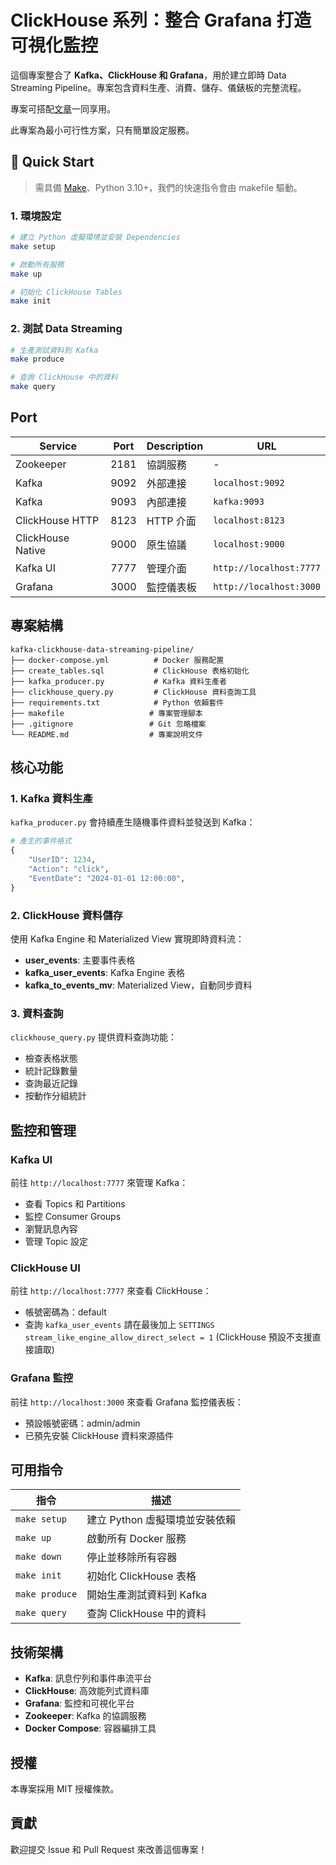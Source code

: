 # ClickHouse 系列：整合 Grafana 打造可視化監控

這個專案整合了 **Kafka、ClickHouse 和 Grafana**，用於建立即時 Data Streaming Pipeline。專案包含資料生產、消費、儲存、儀錶板的完整流程。

專案可搭配[文章](https://blog.vicwen.app/posts/clickhouse-grafana-dashboard/)一同享用。

此專案為最小可行性方案，只有簡單設定服務。

## 🚀 Quick Start

> 需具備 [Make](https://ftp.gnu.org/gnu/make/)、Python 3.10+，我們的快速指令會由 makefile 驅動。

### 1. 環境設定

```bash
# 建立 Python 虛擬環境並安裝 Dependencies
make setup

# 啟動所有服務
make up

# 初始化 ClickHouse Tables
make init
```

### 2. 測試 Data Streaming

```bash
# 生產測試資料到 Kafka
make produce

# 查詢 ClickHouse 中的資料
make query
```

## Port

| Service | Port | Description | URL |
|------|------|------|------|
| Zookeeper | 2181 | 協調服務 | - |
| Kafka | 9092 | 外部連接 | `localhost:9092` |
| Kafka | 9093 | 內部連接 | `kafka:9093` |
| ClickHouse HTTP | 8123 | HTTP 介面 | `localhost:8123` |
| ClickHouse Native | 9000 | 原生協議 | `localhost:9000` |
| Kafka UI | 7777 | 管理介面 | `http://localhost:7777` |
| Grafana | 3000 | 監控儀表板 | `http://localhost:3000` |

## 專案結構

```
kafka-clickhouse-data-streaming-pipeline/
├── docker-compose.yml          # Docker 服務配置
├── create_tables.sql           # ClickHouse 表格初始化
├── kafka_producer.py           # Kafka 資料生產者
├── clickhouse_query.py         # ClickHouse 資料查詢工具
├── requirements.txt            # Python 依賴套件
├── makefile                   # 專案管理腳本
├── .gitignore                 # Git 忽略檔案
└── README.md                  # 專案說明文件
```

## 核心功能

### 1. Kafka 資料生產

`kafka_producer.py` 會持續產生隨機事件資料並發送到 Kafka：

```python
# 產生的事件格式
{
    "UserID": 1234,
    "Action": "click",
    "EventDate": "2024-01-01 12:00:00",
}
```

### 2. ClickHouse 資料儲存

使用 Kafka Engine 和 Materialized View 實現即時資料流：

- **user_events**: 主要事件表格
- **kafka_user_events**: Kafka Engine 表格
- **kafka_to_events_mv**: Materialized View，自動同步資料

### 3. 資料查詢

`clickhouse_query.py` 提供資料查詢功能：

- 檢查表格狀態
- 統計記錄數量
- 查詢最近記錄
- 按動作分組統計

## 監控和管理

### Kafka UI

前往 `http://localhost:7777` 來管理 Kafka：

- 查看 Topics 和 Partitions
- 監控 Consumer Groups
- 瀏覽訊息內容
- 管理 Topic 設定

### ClickHouse UI

前往 `http://localhost:7777` 來查看 ClickHouse：
- 帳號密碼為：default
- 查詢 `kafka_user_events` 請在最後加上 `SETTINGS stream_like_engine_allow_direct_select = 1` (ClickHouse 預設不支援直接讀取)

### Grafana 監控

前往 `http://localhost:3000` 來查看 Grafana 監控儀表板：
- 預設帳號密碼：admin/admin
- 已預先安裝 ClickHouse 資料來源插件

## 可用指令

| 指令 | 描述 |
|------|------|
| `make setup` | 建立 Python 虛擬環境並安裝依賴 |
| `make up` | 啟動所有 Docker 服務 |
| `make down` | 停止並移除所有容器 |
| `make init` | 初始化 ClickHouse 表格 |
| `make produce` | 開始生產測試資料到 Kafka |
| `make query` | 查詢 ClickHouse 中的資料 |

## 技術架構

- **Kafka**: 訊息佇列和事件串流平台
- **ClickHouse**: 高效能列式資料庫
- **Grafana**: 監控和可視化平台
- **Zookeeper**: Kafka 的協調服務
- **Docker Compose**: 容器編排工具

## 授權

本專案採用 MIT 授權條款。

## 貢獻

歡迎提交 Issue 和 Pull Request 來改善這個專案！

